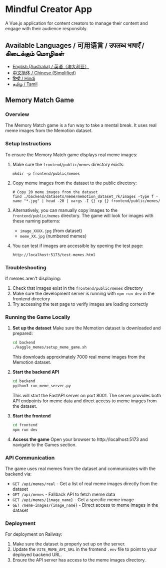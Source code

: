 # Mindful Creator App

A Vue.js application for content creators to manage their content and engage with their audience responsibly.

## Available Languages / 可用语言 / उपलब्ध भाषाएँ / கிடைக்கும் மொழிகள்

- [English (Australia) / 英语（澳大利亚）](README-EN-AU.md)
- [中文简体 / Chinese (Simplified)](README-ZH-CN.md)
- [हिन्दी / Hindi](README-HI.md)
- [தமிழ் / Tamil](README-TA.md)

## Memory Match Game

### Overview
The Memory Match game is a fun way to take a mental break. It uses real meme images from the Memotion dataset.

### Setup Instructions

To ensure the Memory Match game displays real meme images:

1. Make sure the `frontend/public/memes` directory exists:
   ```
   mkdir -p frontend/public/memes
   ```

2. Copy meme images from the dataset to the public directory:
   ```
   # Copy 20 meme images from the dataset
   find ./backend/datasets/meme/memotion_dataset_7k/images -type f -name "*.jpg" | head -20 | xargs -I {} cp {} frontend/public/memes/
   ```

3. Alternatively, you can manually copy images to the `frontend/public/memes` directory. The game will look for images with these naming patterns:
   - `image_XXXX.jpg` (from dataset)
   - `meme_XX.jpg` (numbered memes)

4. You can test if images are accessible by opening the test page:
   ```
   http://localhost:5173/test-memes.html
   ```

### Troubleshooting

If memes aren't displaying:
1. Check that images exist in the `frontend/public/memes` directory
2. Make sure the development server is running with `npm run dev` in the frontend directory
3. Try accessing the test page to verify images are loading correctly

### Running the Game Locally

1. **Set up the dataset**
   Make sure the Memotion dataset is downloaded and prepared:
   ```bash
   cd backend
   ./kaggle_memes/setup_meme_game.sh
   ```
   This downloads approximately 7000 real meme images from the Memotion dataset.

2. **Start the backend API**
   ```bash
   cd backend
   python3 run_meme_server.py
   ```
   This will start the FastAPI server on port 8001. The server provides both API endpoints for meme data and direct access to meme images from the dataset.

3. **Start the frontend**
   ```bash
   cd frontend
   npm run dev
   ```

4. **Access the game**
   Open your browser to http://localhost:5173 and navigate to the Games section.

### API Communication
The game uses real memes from the dataset and communicates with the backend via:
- `GET /api/memes/real` - Get a list of real meme images directly from the dataset
- `GET /api/memes` - Fallback API to fetch meme data 
- `GET /api/memes/{image_name}` - Get a specific meme image
- `GET /meme-images/{image_name}` - Direct access to meme images in the dataset

### Deployment
For deployment on Railway:
1. Make sure the dataset is properly set up on the server.
2. Update the `VITE_MEME_API_URL` in the frontend `.env` file to point to your deployed backend URL.
3. Ensure the API server has access to the meme images directory.
